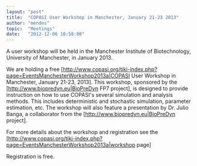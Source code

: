 ```yaml
---
layout: "post"
title:  "COPASI User Workshop in Manchester, January 21-23 2013"
author: "mendes"
topic:  "Meetings"
date:   "2012-12-06 10:58:00"
---
```


A user workshop will be held in the Manchester Institute of Biotechnology, University of Manchester, in January 2013.

We are holding a free [http://www.copasi.org/tiki-index.php?page=EventsManchesterWorkshop2013a|COPASI User Workshop in Manchester, January 21-23, 2013]. This workshop, sponsored by the [http://www.biopredyn.eu|BioPreDyn FP7 project], is designed to provide instruction on how to use COPASI's several simulation and analysis methods. This includes deterministic and stochastic simulation, parameter estimation, etc. The workshop will also feature a presentation by Dr. Julio Banga, a collaborator from the  [http://www.biopredyn.eu|BioPreDyn project].

For more details about the workshop and registration see the [http://www.copasi.org/tiki-index.php?page=EventsManchesterWorkshop2013a|workshop page]

Registration is free.

